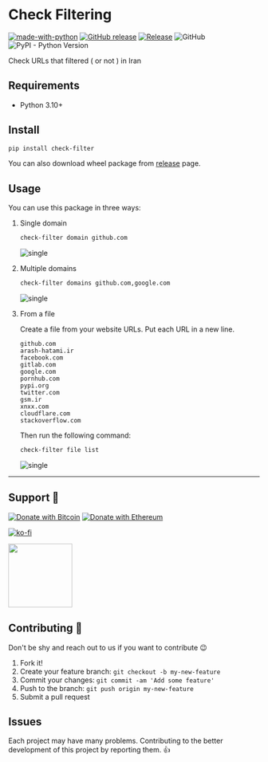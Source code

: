 # Check Filtering

[![made-with-python](https://img.shields.io/badge/Made%20with-Python-1f425f.svg)](https://www.python.org/) [![GitHub release](https://img.shields.io/github/release/hatamiarash7/CheckFiltering.svg)](https://GitHub.com/hatamiarash7/CheckFiltering/releases/) [![Release](https://github.com/hatamiarash7/CheckFiltering/actions/workflows/release.yml/badge.svg)](https://github.com/hatamiarash7/CheckFiltering/actions/workflows/release.yml) ![GitHub](https://img.shields.io/github/license/hatamiarash7/jira-asset-manager) ![PyPI - Python Version](https://img.shields.io/pypi/pyversions/check-filter?label=Supported%20versions)

Check URLs that filtered ( or not ) in Iran

## Requirements

- Python 3.10+

## Install

```bash
pip install check-filter
```

You can also download wheel package from [release](https://github.com/hatamiarash7/CheckFiltering/releases/latest) page.

## Usage

You can use this package in three ways:

1. Single domain

   ```bash
   check-filter domain github.com
   ```

   ![single](.github/single.png)

2. Multiple domains

   ```bash
   check-filter domains github.com,google.com
   ```

   ![single](.github/multiple.png)

3. From a file

   Create a file from your website URLs. Put each URL in a new line.

    ```text
    github.com
    arash-hatami.ir
    facebook.com
    gitlab.com
    google.com
    pornhub.com
    pypi.org
    twitter.com
    gsm.ir
    xnxx.com
    cloudflare.com
    stackoverflow.com
    ```

    Then run the following command:

    ```bash
    check-filter file list
    ```

    ![single](.github/file.png)

---

## Support 💛

[![Donate with Bitcoin](https://img.shields.io/badge/Bitcoin-bc1qmmh6vt366yzjt3grjxjjqynrrxs3frun8gnxrz-orange)](https://donatebadges.ir/donate/Bitcoin/bc1qmmh6vt366yzjt3grjxjjqynrrxs3frun8gnxrz) [![Donate with Ethereum](https://img.shields.io/badge/Ethereum-0x0831bD72Ea8904B38Be9D6185Da2f930d6078094-blueviolet)](https://donatebadges.ir/donate/Ethereum/0x0831bD72Ea8904B38Be9D6185Da2f930d6078094)

[![ko-fi](https://www.ko-fi.com/img/githubbutton_sm.svg)](https://ko-fi.com/D1D1WGU9)

<div><a href="https://payping.ir/@hatamiarash7"><img src="https://cdn.payping.ir/statics/Payping-logo/Trust/blue.svg" height="128" width="128"></a></div>

## Contributing 🤝

Don't be shy and reach out to us if you want to contribute 😉

1. Fork it!
2. Create your feature branch: `git checkout -b my-new-feature`
3. Commit your changes: `git commit -am 'Add some feature'`
4. Push to the branch: `git push origin my-new-feature`
5. Submit a pull request

## Issues

Each project may have many problems. Contributing to the better development of this project by reporting them. 👍
